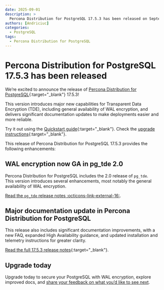 ```yaml
---
date: 2025-09-01
description: >
  Percona Distribution for PostgreSQL 17.5.3 has been released on September 01, 2025.
authors: [Andriciuc]
categories:
  - PostgreSQL
tags:
  - Percona Distribution for PostgreSQL
---
```


# Percona Distribution for PostgreSQL 17.5.3 has been released

<!-- more -->

We’re excited to announce the release of [Percona Distribution for PostgreSQL](https://docs.percona.com/postgresql/17/index.html){:target="_blank"} 17.5.3!

This version introduces major new capabilities for Transparent Data Encryption (TDE), including general availability of WAL encryption, and delivers significant documentation updates to make deployments easier and more reliable.

Try it out using the [Quickstart guide](https://docs.percona.com/postgresql/17/installing.html){:target="_blank"}. Check the [upgrade instructions](https://docs.percona.com/postgresql/17/major-upgrade.html){:target="_blank"}.

This release of Percona Distribution for PostgreSQL 17.5.3 provides the following enhancements:

## WAL encryption now GA in pg_tde 2.0

Percona Distribution for PostgreSQL includes the 2.0 release of `pg_tde`.  
This version introduces several enhancements, most notably the general availability of WAL encryption.

[Read the `pg_tde` release notes :octicons-link-external-16:](https://docs.percona.com/pg-tde/release-notes/release-notes-v2.0.html).

## Major documentation update in Percona Distribution for PostgreSQL

This release also includes significant documentation improvements, with a new FAQ, expanded High Availability guidance, and updated installation and telemetry instructions for greater clarity.

[Read the full 17.5.3 release notes](https://docs.percona.com/postgresql/17/release-notes-v17.5.3.html){:target="_blank"}.

## Upgrade today 

Upgrade today to secure your PostgreSQL with WAL encryption, explore improved docs, and [share your feedback on what you’d like to see next](https://forums.percona.com/c/postgresql/percona-distribution-for-postgresql/21).
